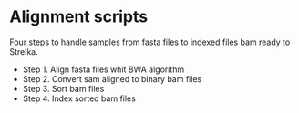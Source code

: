# Alignment scripts

Four steps to handle samples from fasta files to indexed files bam ready to Strelka.

* Step 1. Align fasta files whit BWA algorithm
* Step 2. Convert sam aligned to binary bam files
* Step 3. Sort bam files
* Step 4. Index sorted bam files